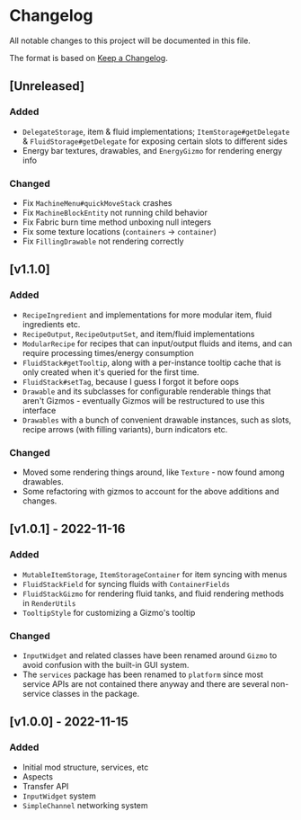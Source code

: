 # Changelog
All notable changes to this project will be documented in this file.

The format is based on [Keep a Changelog](https://keepachangelog.com/en/1.0.0/).

## [Unreleased]

### Added
* `DelegateStorage`, item & fluid implementations; `ItemStorage#getDelegate` & `FluidStorage#getDelegate` for exposing certain slots to different sides
* Energy bar textures, drawables, and `EnergyGizmo` for rendering energy info

### Changed
* Fix `MachineMenu#quickMoveStack` crashes
* Fix `MachineBlockEntity` not running child behavior
* Fix Fabric burn time method unboxing null integers
* Fix some texture locations (`containers` -> `container`)
* Fix `FillingDrawable` not rendering correctly

## [v1.1.0]

### Added
* `RecipeIngredient` and implementations for more modular item, fluid ingredients etc.
* `RecipeOutput`, `RecipeOutputSet`, and item/fluid implementations
* `ModularRecipe` for recipes that can input/output fluids and items, and can require processing times/energy consumption
* `FluidStack#getTooltip`, along with a per-instance tooltip cache that is only created when it's queried for the first time.
* `FluidStack#setTag`, because I guess I forgot it before oops
* `Drawable` and its subclasses for configurable renderable things that aren't Gizmos - eventually Gizmos will be restructured to use this interface
* `Drawables` with a bunch of convenient drawable instances, such as slots, recipe arrows (with filling variants), burn indicators etc.

### Changed
* Moved some rendering things around, like `Texture` - now found among drawables.
* Some refactoring with gizmos to account for the above additions and changes.

## [v1.0.1] - 2022-11-16

### Added

* `MutableItemStorage`, `ItemStorageContainer` for item syncing with menus
* `FluidStackField` for syncing fluids with `ContainerFields`
* `FluidStackGizmo` for rendering fluid tanks, and fluid rendering methods in `RenderUtils`
* `TooltipStyle` for customizing a Gizmo's tooltip

### Changed

* `InputWidget` and related classes have been renamed around `Gizmo` to avoid confusion with the
  built-in GUI system.
* The `services` package has been renamed to `platform` since most service APIs are not contained there anyway and there
  are several non-service classes in the package.

## [v1.0.0] - 2022-11-15

### Added

* Initial mod structure, services, etc
* Aspects
* Transfer API
* `InputWidget` system
* `SimpleChannel` networking system
